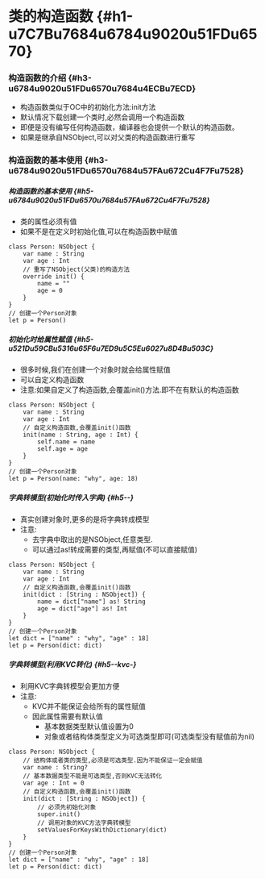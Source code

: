 # 类的构造函数 {#h1-u7C7Bu7684u6784u9020u51FDu6570}

### 构造函数的介绍 {#h3-u6784u9020u51FDu6570u7684u4ECBu7ECD}

* 构造函数类似于OC中的初始化方法:init方法
* 默认情况下载创建一个类时,必然会调用一个构造函数
* 即便是没有编写任何构造函数，编译器也会提供一个默认的构造函数。
* 如果是继承自NSObject,可以对父类的构造函数进行重写

### 构造函数的基本使用 {#h3-u6784u9020u51FDu6570u7684u57FAu672Cu4F7Fu7528}

##### 构造函数的基本使用 {#h5-u6784u9020u51FDu6570u7684u57FAu672Cu4F7Fu7528}

* 类的属性必须有值
* 如果不是在定义时初始化值,可以在构造函数中赋值

```
class Person: NSObject {
    var name : String
    var age : Int
    // 重写了NSObject(父类)的构造方法
    override init() {
        name = ""
        age = 0
    }
}
// 创建一个Person对象
let p = Person()
```

##### 初始化时给属性赋值 {#h5-u521Du59CBu5316u65F6u7ED9u5C5Eu6027u8D4Bu503C}

* 很多时候,我们在创建一个对象时就会给属性赋值
* 可以自定义构造函数
* 注意:如果自定义了构造函数,会覆盖init\(\)方法.即不在有默认的构造函数

```
class Person: NSObject {
    var name : String
    var age : Int
    // 自定义构造函数,会覆盖init()函数
    init(name : String, age : Int) {
        self.name = name
        self.age = age
    }
}
// 创建一个Person对象
let p = Person(name: "why", age: 18)
```

##### 字典转模型\(初始化时传入字典\) {#h5--}

* 真实创建对象时,更多的是将字典转成模型
* 注意:
  * 去字典中取出的是NSObject,任意类型.
  * 可以通过as!转成需要的类型,再赋值\(不可以直接赋值\)

```
class Person: NSObject {
    var name : String
    var age : Int
    // 自定义构造函数,会覆盖init()函数
    init(dict : [String : NSObject]) {
        name = dict["name"] as! String
        age = dict["age"] as! Int
    }
}
// 创建一个Person对象
let dict = ["name" : "why", "age" : 18]
let p = Person(dict: dict)
```

##### 字典转模型\(利用KVC转化\) {#h5--kvc-}

* 利用KVC字典转模型会更加方便
* 注意:
  * KVC并不能保证会给所有的属性赋值
  * 因此属性需要有默认值
    * 基本数据类型默认值设置为0
    * 对象或者结构体类型定义为可选类型即可\(可选类型没有赋值前为nil\)

```
class Person: NSObject {
    // 结构体或者类的类型,必须是可选类型.因为不能保证一定会赋值
    var name : String?
    // 基本数据类型不能是可选类型,否则KVC无法转化
    var age : Int = 0
    // 自定义构造函数,会覆盖init()函数
    init(dict : [String : NSObject]) {
        // 必须先初始化对象
        super.init()
        // 调用对象的KVC方法字典转模型
        setValuesForKeysWithDictionary(dict)
    }
}
// 创建一个Person对象
let dict = ["name" : "why", "age" : 18]
let p = Person(dict: dict)
```



